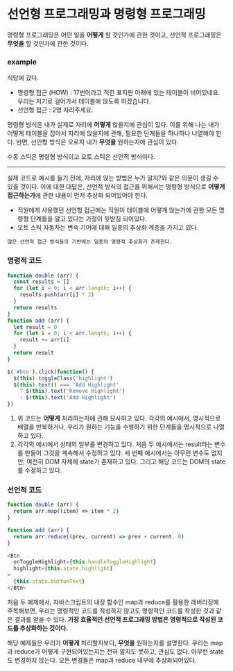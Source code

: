 # 선언형 프로그래밍과 명령형 프로그래밍
명령형 프로그래밍은 어떤 일을 **어떻게** 할 것인가에 관한 것이고,
선언적 프로그래밍은 **무엇을** 할 것인가에 관한 것이다.
### example
식당에 갔다.
- 명령형 접근 (HOW) : 17번이라고 적힌 표지판 아래에 있는 테이블이 비어있네요. 우리는 저기로 걸어가서 테이블에 앉도록 하겠습니다.
- 선언형 접근 : 2명 자리주세요.

명령형 방식은 내가 실제로 자리에 **어떻게** 앉을지에 관심이 있다.
이를 위해 나는 내가 어떻게 테이블을 잡아서 자리에 앉을지에 관해, 필요한 단계들을 하나하나 나열해야 한다.
반면, 선언형 방식은 오로지 내가 **무엇을** 원하는지에 관심이 있다.

수동 스틱은 명령형 방식이고 오토 스틱은 선언적 방식이다.

---

실제 코드로 예시를 들기 전에, 자리에 앉는 방법은 누가 알지?와 같은 의문이 생길 수 있을 것이다.
이에 대한 대답은, 선언적 방식의 접근을 위해서는 명령형 방식으로 **어떻게 접근하는가**에 관한 내용이 먼저 추상화 되어있어야 한다.
- 직원에게 사용했던 선언형 접근에는 직원이 테이블에 어떻게 앉는가에 관한 모든 명령형 단계들을 알고 있다는 가정이 뒷받침 되어있다.
- 오토 스틱 자동차는 변속 기어에 대해 일종의 추상화 계층을 가지고 있다.
```
많은 선언적 접근 방식들의 기반에는 일종의 명령적 추상화가 존재한다.
```
### 명령적 코드
```js
function double (arr) {
  const results = []
  for (let i = 0; i < arr.length; i++) {
    results.push(arr[i] * 2)
  }
  return results
}
function add (arr) {
  let result = 0
  for (let i = 0; i < arr.length; i++) {
    result += arr[i]
  }
  return result
}

$('#btn').click(function() {
  $(this).toggleClass('highlight')
  $(this).text() === 'Add Highlight'
    ? $(this).text('Remove Highlight')
    : $(this).text('Add Highlight')
})
```
1. 위 코드는 **어떻게** 처리하는지에 관해 묘사하고 있다.
각각의 예시에서, 명시적으로 배열을 반복하거나, 우리가 원하는 기능을 수행하기 위한 단계들을 명시적으로 나열하고 있다.
2. 각각의 예시에서 상태의 일부를 변경하고 있다.
처음 두 예시에서는 result라는 변수를 만들어 그것을 계속해서 수정하고 있다.
세 번째 예시에서는 아무런 변수도 없지만, 여전히 DOM 자체에 state가 존재하고 있다.
그리고 해당 코드는 DOM의 state를 수정하고 있다.

### 선언적 코드
```js
function double (arr) {
  return arr.map((item) => item * 2)
}

function add (arr) {
  return arr.reduce((prev, current) => prev + current, 0)
}

<Btn
  onToggleHighlight={this.handleToggleHighlight}
  highlight={this.state.highlight}
>
  {this.state.buttonText}
</Btn>
```
처음 두 예제에서, 자바스크립트의 내장 함수인 map과 reduce를 활용한 레버리징에 주목해보면, 우리는 명령적인 코드를 작성하지 않고도 명령적인 코드를 작성한 것과 같은 결과를 얻을 수 있다.
**가장 효율적인 선언적 프로그래밍 방법은 명령적으로 작성된 코드를 추상화하는 것이다.**

해당 예제들은 우리가 **어떻게** 처리할지보다, **무엇을** 원하는지를 설명한다.
우리는 map과 reduce가 어떻게 구현되어있는지는 전혀 알지도 못하고, 관심도 없다.
아무런 state도 변경하지 않는다. 모든 변경들은 map과 reduce 내부에 추상화되어있다.